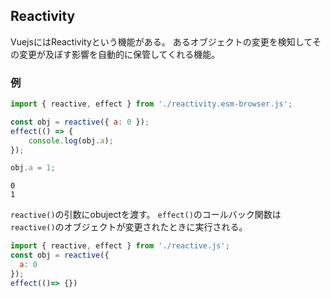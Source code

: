 ## Reactivity
VuejsにはReactivityという機能がある。
あるオブジェクトの変更を検知してその変更が及ぼす影響を自動的に保管してくれる機能。

### 例

```javascript
import { reactive, effect } from './reactivity.esm-browser.js';

const obj = reactive({ a: 0 });
effect(() => {
	console.log(obj.a);
});

obj.a = 1;
```

```console
0
1
```

`reactive()`の引数にobujectを渡す。
`effect()`のコールバック関数は`reactive()`のオブジェクトが変更されたときに実行される。

```js
import { reactive, effect } from './reactive.js';
const obj = reactive({
  a: 0
});
effect(()=> {})
```